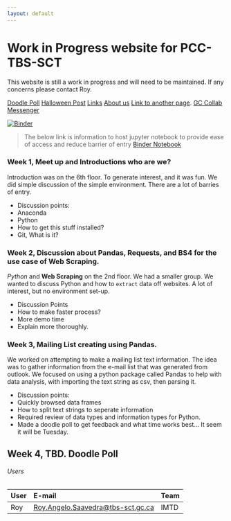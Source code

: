 ```yaml
---
layout: default
---
```

# Work in Progress website for PCC-TBS-SCT

This website is still a work in progress and will need to be maintained. If any concerns please contact Roy. 

[Doodle Poll](https://doodle.com/poll/yvgbma84mrvuzrud)
[Halloween Post](posts/2018-10-31-Halloween.md)
[Links](useful/link.md)
[About us](docs/about.md)
[Link to another page](./another-page.html).
[GC Collab Messenger](https://message.gccollab.ca/channel/tbs-sct-pcc)

[![Binder](https://mybinder.org/badge.svg)](https://mybinder.org/v2/gh/PythonCodeClub/jupyter/master)
> The below link is information to host jupyter notebook to provide ease of access and reduce barrier of entry
[Binder Notebook](https://mybinder.org/v2/gh/PythonCodeClub/jupyter/master)


### Week 1, Meet up and Introductions who are we?

Introduction was on the 6th floor. To generate interest, and it was fun. We did simple discussion of the simple environment. There are a lot of barries of entry.
* Discussion points:
*   Anaconda
*   Python
*   How to get this stuff installed?
*   Git, What is it?

### Week 2, Discussion about Pandas, Requests, and BS4 for the use case of Web Scraping. 

_Python_ and **Web Scraping** on the 2nd floor. We had a smaller group. We wanted to discuss Python and how to `extract` data off websites. A lot of interest, but no environment set-up. 
* Discussion Points
*   How to make faster process?
*   More demo time
*   Explain more thoroughly.

### Week 3, Mailing List creating using Pandas.

We worked on attempting to make a mailing list text information. The idea was to gather information from the e-mail list that was generated from outlook.
We focused on using a python package called Pandas to help with data analysis, with importing the text string as csv, then parsing it.
* Discussion points:
*   Quickly browsed data frames
*   How to split text strings to seperate information
*   Required review of data types and information types for Python.
*   Made a doodle poll to get feedback and what time works best... It seem it will be Tuesday.


## Week 4, TBD. Doodle Poll


###### Users



| User         | E-mail                            | Team  |
|:-------------|:----------------------------------|:------|
|      Roy     | Roy.Angelo.Saavedra@tbs-sct.gc.ca | IMTD  |


<!-- > This is a blockquote following a header.
>
> When something is important enough, you do it even if the odds are not in your favor.

Text can be **bold**, _italic_, ~~strikethrough~~ or `keyword`.

### Header 3


```js
// Javascript code with syntax highlighting.
var fun = function lang(l) {
  dateformat.i18n = require('./lang/' + l)
  return true;
}
```

```ruby
# Ruby code with syntax highlighting
GitHubPages::Dependencies.gems.each do |gem, version|
  s.add_dependency(gem, "= #{version}")
end
```

#### Header 4

*   This is an unordered list following a header.
*   This is an unordered list following a header.
*   This is an unordered list following a header.

##### Header 5

1.  [Test1](PythonCodeClub-TBS-SCT/data/mail_list.csv)
2.  [Test2](https://github.com/rsaavy/PythonCodeClub-TBS-SCT/blob/master/data/mail_list.csv)
3.  [Test3](PythonCodeClub-TBS-SCT/data/mail_list.csv)
4.  [Test4](/home/roy/Documents/PythonCodeClub-TBS-SCT/data/mail_list.csv)






### There's a horizontal rule below this.

* * *

### Here is an unordered list:

*   Item foo
*   Item bar
*   Item baz
*   Item zip

### And an ordered list:

1.  Item one
1.  Item two
1.  Item three
1.  Item four

### And a nested list:

- level 1 item
  - level 2 item
  - level 2 item
    - level 3 item
    - level 3 item
- level 1 item
  - level 2 item
  - level 2 item
  - level 2 item
- level 1 item
  - level 2 item
  - level 2 item
- level 1 item

### Small image

![Octocat](https://assets-cdn.github.com/images/icons/emoji/octocat.png)

### Large image

![Branching](https://guides.github.com/activities/hello-world/branching.png)


### Definition lists can be used with HTML syntax.

<dl>
<dt>Name</dt>
<dd>Godzilla</dd>
<dt>Born</dt>
<dd>1952</dd>
<dt>Birthplace</dt>
<dd>Japan</dd>
<dt>Color</dt>
<dd>Green</dd>
</dl>

```
Long, single-line code blocks should not wrap. They should horizontally scroll if they are too long. This line should be long enough to demonstrate this.
```

```
The final element.
``` -->

